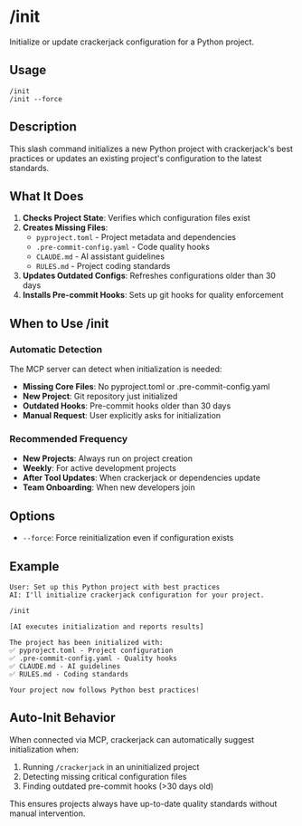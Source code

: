 # /init

Initialize or update crackerjack configuration for a Python project.

## Usage

```
/init
/init --force
```

## Description

This slash command initializes a new Python project with crackerjack's best practices or updates an existing project's configuration to the latest standards.

## What It Does

1. **Checks Project State**: Verifies which configuration files exist
2. **Creates Missing Files**: 
   - `pyproject.toml` - Project metadata and dependencies
   - `.pre-commit-config.yaml` - Code quality hooks
   - `CLAUDE.md` - AI assistant guidelines
   - `RULES.md` - Project coding standards
3. **Updates Outdated Configs**: Refreshes configurations older than 30 days
4. **Installs Pre-commit Hooks**: Sets up git hooks for quality enforcement

## When to Use /init

### Automatic Detection
The MCP server can detect when initialization is needed:
- **Missing Core Files**: No pyproject.toml or .pre-commit-config.yaml
- **New Project**: Git repository just initialized
- **Outdated Hooks**: Pre-commit hooks older than 30 days
- **Manual Request**: User explicitly asks for initialization

### Recommended Frequency
- **New Projects**: Always run on project creation
- **Weekly**: For active development projects
- **After Tool Updates**: When crackerjack or dependencies update
- **Team Onboarding**: When new developers join

## Options

- `--force`: Force reinitialization even if configuration exists

## Example

```
User: Set up this Python project with best practices
AI: I'll initialize crackerjack configuration for your project.

/init

[AI executes initialization and reports results]

The project has been initialized with:
✅ pyproject.toml - Project configuration
✅ .pre-commit-config.yaml - Quality hooks
✅ CLAUDE.md - AI guidelines
✅ RULES.md - Coding standards

Your project now follows Python best practices!
```

## Auto-Init Behavior

When connected via MCP, crackerjack can automatically suggest initialization when:
1. Running `/crackerjack` in an uninitialized project
2. Detecting missing critical configuration files
3. Finding outdated pre-commit hooks (>30 days old)

This ensures projects always have up-to-date quality standards without manual intervention.